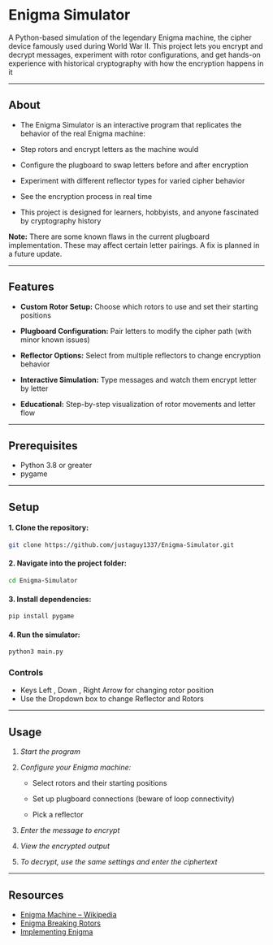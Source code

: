 # Enigma Simulator

A Python-based simulation of the legendary Enigma machine, the cipher device famously used during World War II. This project lets you encrypt and decrypt messages, experiment with rotor configurations, and get hands-on experience with historical cryptography with how the encryption happens in it

---

## About
- The Enigma Simulator is an interactive program that replicates the behavior of the real Enigma machine:

-  Step rotors and encrypt letters as the machine would

- Configure the plugboard to swap letters before and after encryption

- Experiment with different reflector types for varied cipher behavior

- See the encryption process in real time

- This project is designed for learners, hobbyists, and anyone fascinated by cryptography history

**Note:** There are some known flaws in the current plugboard implementation. These may affect certain letter pairings. A fix is planned in a future update.

---

## Features
- **Custom Rotor Setup:** Choose which rotors to use and set their starting positions

- **Plugboard Configuration:** Pair letters to modify the cipher path (with minor known issues)

- **Reflector Options:** Select from multiple reflectors to change encryption behavior

- **Interactive Simulation:** Type messages and watch them encrypt letter by letter

- **Educational:** Step-by-step visualization of rotor movements and letter flow

---

## Prerequisites
- Python 3.8 or greater
- pygame

---
## Setup
#### 1. Clone the repository:
```bash
git clone https://github.com/justaguy1337/Enigma-Simulator.git
```

#### 2. Navigate into the project folder:
```bash
cd Enigma-Simulator
```

#### 3. Install dependencies:
```bash
pip install pygame
```

#### 4. Run the simulator:
```bash
python3 main.py
```

### Controls
- Keys Left , Down , Right Arrow for changing rotor position
- Use the Dropdown box to change Reflector and Rotors
  
---

## Usage
1. *Start the program*

2. *Configure your Enigma machine:*

    - Select rotors and their starting positions

    - Set up plugboard connections (beware of loop connectivity)

    - Pick a reflector

3. *Enter the message to encrypt*

4. *View the encrypted output*

5. *To decrypt, use the same settings and enter the ciphertext*

---

## Resources
- [Enigma Machine – Wikipedia](https://en.wikipedia.org/wiki/Enigma_machine)
- [Enigma Breaking Rotors](https://en.wikipedia.org/wiki/Enigma_rotor_details)
- [Implementing Enigma](https://medium.com/analytics-vidhya/how-to-build-an-enigma-machine-virtualisation-in-python-b5476a1fd922)
